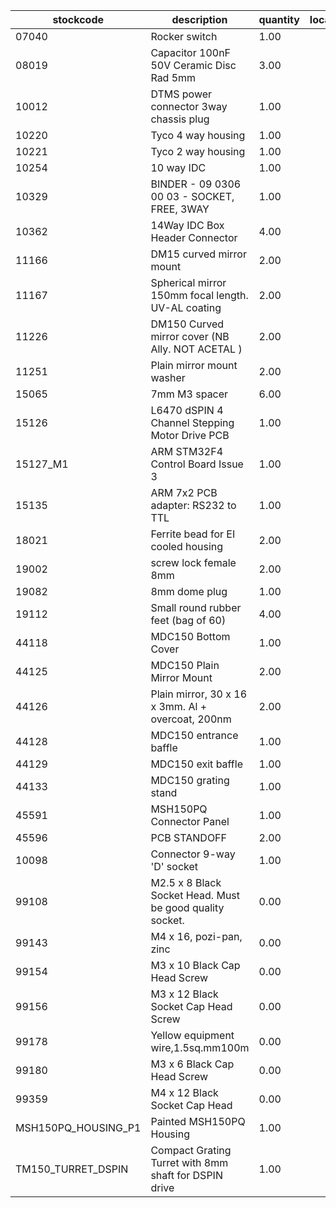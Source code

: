 |stockcode|description|quantity|location|
|---------|-----------|--------|--------|
|07040|Rocker switch|1.00||
|08019|Capacitor 100nF 50V Ceramic Disc Rad 5mm|3.00||
|10012|DTMS power connector 3way chassis plug|1.00||
|10220|Tyco 4 way housing|1.00||
|10221|Tyco 2 way housing|1.00||
|10254|10 way IDC|1.00||
|10329|BINDER - 09 0306 00 03 - SOCKET, FREE, 3WAY|1.00||
|10362|14Way IDC Box Header Connector|4.00||
|11166|DM15 curved mirror mount|2.00||
|11167|Spherical mirror 150mm focal length.  UV-AL coating|2.00||
|11226|DM150 Curved mirror cover (NB Ally. NOT ACETAL )|2.00||
|11251|Plain mirror mount washer|2.00||
|15065|7mm M3 spacer|6.00||
|15126|L6470 dSPIN 4 Channel Stepping Motor Drive PCB|1.00||
|15127_M1|ARM STM32F4 Control Board Issue 3|1.00||
|15135|ARM 7x2 PCB adapter: RS232 to TTL|1.00||
|18021|Ferrite bead for EI cooled housing|2.00||
|19002|screw lock female 8mm|2.00||
|19082|8mm dome plug|1.00||
|19112|Small round rubber feet (bag of 60)|4.00||
|44118|MDC150 Bottom Cover|1.00||
|44125|MDC150 Plain Mirror Mount|2.00||
|44126|Plain mirror, 30 x 16 x 3mm.  Al + overcoat, 200nm|2.00||
|44128|MDC150 entrance baffle|1.00||
|44129|MDC150 exit baffle|1.00||
|44133|MDC150 grating stand|1.00||
|45591|MSH150PQ Connector Panel|1.00||
|45596|PCB STANDOFF|2.00||
|10098|Connector 9-way 'D' socket|1.00||
|99108|M2.5 x 8 Black Socket Head. Must be good quality socket.|0.00||
|99143|M4 x 16, pozi-pan, zinc|0.00||
|99154|M3 x 10 Black Cap Head Screw|0.00||
|99156|M3 x 12 Black Socket Cap Head Screw|0.00||
|99178|Yellow equipment wire,1.5sq.mm100m|0.00||
|99180|M3 x 6 Black Cap Head Screw|0.00||
|99359|M4 x 12 Black Socket Cap Head|0.00||
|MSH150PQ_HOUSING_P1|Painted MSH150PQ Housing|1.00||
|TM150_TURRET_DSPIN|Compact Grating Turret with 8mm shaft for DSPIN drive|1.00||

